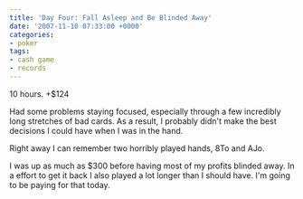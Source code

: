 ```yaml
---
title: 'Day Four: Fall Asleep and Be Blinded Away'
date: '2007-11-10 07:33:00 +0000'
categories:
- poker
tags:
- cash game
- records
---
```

10 hours. +$124

Had some problems staying focused, especially through a few incredibly long
stretches of bad cards. As a result, I probably didn't make the best decisions I
could have when I was in the hand.

Right away I can remember two horribly played hands, 8To and AJo.

I was up as much as $300 before having most of my profits blinded away. In a
effort to get it back I also played a lot longer than I should have. I'm going
to be paying for that today.

